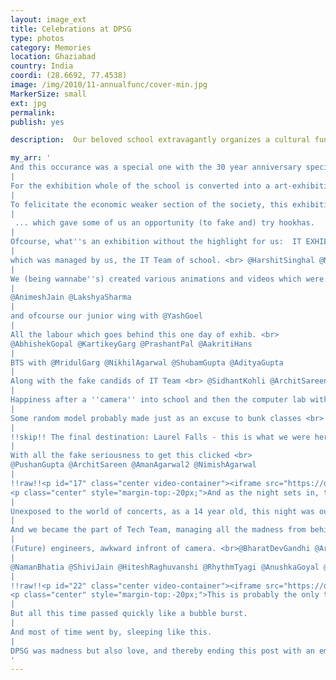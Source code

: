 ```yaml
---
layout: image_ext
title: Celebrations at DPSG
type: photos
category: Memories
location: Ghaziabad
country: India
coordi: (28.6692, 77.4538)
image: /img/2010/11-annualfunc/cover-min.jpg
MarkerSize: small
ext: jpg
permalink:
publish: yes

description:  Our beloved school extravagantly organizes a cultural function and exhibition annually with participation of more than 2000 students (*coughs* mandatory 100% participation *coughs*)

my_arr: '
And this occurance was a special one with the 30 year anniversary special, coupled with us being the 8th standard, which was probably the most fun times.
|
For the exhibition whole of the school is converted into a art-exhibition, with basketball court, football fields, classrooms, corridors giving space to various art forms.
|
To felicitate the economic weaker section of the society, this exhibition a model of a village was erected ..
|
 ... which gave some of us an opportunity (to fake and) try hookhas.
|
Ofcourse, what''s an exhibition without the highlight for us:  IT EXHIBITION
|
which was managed by us, the IT Team of school. <br> @HarshitSinghal @NimishAgarwal
|
We (being wannabe''s) created various animations and videos which were apparently cool for that year :P
|
@AnimeshJain @LakshyaSharma
|
and ofcourse our junior wing with @YashGoel
|
All the labour which goes behind this one day of exhib. <br>
@AbhishekGopal @KartikeyGarg @PrashantPal @AakritiHans
|
BTS with @MridulGarg @NikhilAgarwal @ShubamGupta @AdityaGupta
|
Along with the fake candids of IT Team <br> @SidhantKohli @ArchitSareen @NimishAgarwal
|
Happiness after a ''camera'' into school and then the computer lab with @DhanurKhurana @HarshitKumar
|
Some random model probably made just as an excuse to bunk classes <br> @LakshyaSharma @NimishAgarwal @ArchitSareen @DhanurKhurana @YashBhardwaj
|
!!skip!! The final destination: Laurel Falls - this is what we were here for!!
|
With all the fake seriousness to get this clicked <br>
@PushanGupta @ArchitSareen @AmanAgarwal2 @NimishAgarwal
|
!!raw!!<p id="17" class="center video-container"><iframe src="https://drive.google.com/file/d/1Psqp-wPyCrHcjvQXSOm90uQqnSk2-qdt/preview" width="640" height="480"></iframe>
<p class="center" style="margin-top:-20px;">And as the night sets in, the madness of the annual function kicks in.</p></p>
|
Unexposed to the world of concerts, as a 14 year old, this night was our version of concerts!
|
And we became the part of Tech Team, managing all the madness from behind and avoiding all the dance. <br> @ArchitSareen @NimishAgarwal @SidhantKohli @PushanGupta
|
(Future) engineers, awkward infront of camera. <br>@BharatDevGandhi @ArchitSareen @SidhantKohli @HarshitSinghal @PushanGupta @UtkarshBindal
|
@NamanBhatia @ShiviJain @HiteshRaghuvanshi @RhythmTyagi @AnushkaGoyal @SaumyaAnand @NishantGupta @DakshKohli @VinayakChawla @YashGautam @HarshitKumar @AmanRai
|
!!raw!!<p id="22" class="center video-container"><iframe src="https://drive.google.com/file/d/1iqEP-qYFyubbwzcnXFJZszzrXTBJw0fc/preview" width="640" height="480"></iframe>
<p class="center" style="margin-top:-20px;">This is probably the only time, when you can break all the possinle rules possible of the school and get still survive unscathed <br> PS: Only censored content is available on this page :P</p></p>
|
But all this time passed quickly like a bubble burst.
|
And most of time went by, sleeping like this.
|
DPSG was madness but also love, and thereby ending this post with an embarrassing photo which probably describes my whole experience: crazy high time!
'
---
```

<!-- http://compressjpeg.com -->
<!-- http://compressimage.toolur.com/ 1024, 400-->
<!-- https://ezgif.com/optimize/ remove second and then lossy 50. Best is transparency. Fuzzy 6-->
<!-- https://support.google.com/blogger/thread/1950766?hl=en -->


